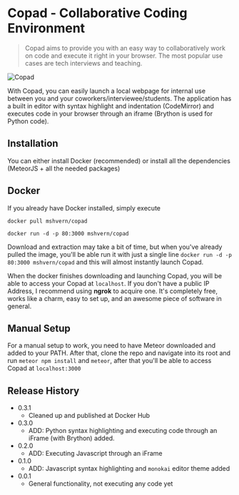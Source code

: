 # Copad - Collaborative Coding Environment 
> Copad aims to provide you with an easy way to collaboratively work on code and execute it right in your browser. The most popular use cases are tech interviews and teaching. 

![Copad](https://scontent-frt3-2.xx.fbcdn.net/v/t1.15752-9/38887162_1916664251966763_3642131442374279168_n.png?_nc_cat=0&oh=29ce05a5393a3bb1a93a9cab33232126&oe=5BCC35AB)

With Copad, you can easily launch a local webpage for internal use between you and your coworkers/interviewee/students. The application has a built in editor with syntax highlight and indentation (CodeMirror) and executes code in your browser through an iframe (Brython is used for Python code).



## Installation
You can either install Docker (recommended) or install all the dependencies (MeteorJS + all the needed packages)

## Docker
If you already have Docker installed, simply execute 

`docker pull mshvern/copad`

`docker run -d -p 80:3000 mshvern/copad` 

Download and extraction may take a bit of time, but when you've already pulled the image, you'll be able run it with just a single line `docker run -d -p 80:3000 mshvern/copad` and this will almost instantly launch Copad. 

When the docker finishes downloading and launching Copad, you will be able to access your Copad at `localhost`. 
If you don't have a public IP Address, I recommend using **ngrok** to acquire one. It's completely free, works like a charm, easy to set up, and an awesome piece of software in general. 

## Manual Setup
For a manual setup to work, you need to have Meteor downloaded and added to your PATH. After that, clone the repo and navigate into its root and run `meteor npm install` and `meteor`, after that you'll be able to access Copad at `localhost:3000`

## Release History

* 0.3.1
    * Cleaned up and published at Docker Hub
* 0.3.0
    * ADD: Python syntax highlighting and executing code through an iFrame (with Brython) added. 
* 0.2.0
    * ADD: Executing Javascript through an iFrame
* 0.1.0
    * ADD: Javascript syntax highlighting and `monokai` editor theme added
* 0.0.1
    * General functionality, not executing any code yet
